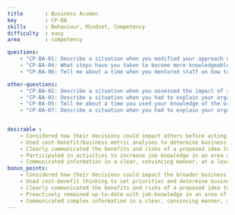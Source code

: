 ```yaml
---
title       : Business Acumen
key         : CP-BA
skills      : Behaviour, Mindset, Competency
difficulty  : easy
area        : competency

questions:
    - "CP-BA-01: Describe a situation when you modified your approach on an assignment due to a change in business conditions."
    - "CP-BA-04: What steps have you taken to become more knowledgeable and effective in your role?"
    - "CP-BA-06: Tell me about a time when you mentored staff on how to effectively communicate complex or sensitive ideas in a manner that is easily understood. How did you communicate this change to others?"

other-questions:     
    - "CP-BA-02: Describe a situation when you assessed the impact of your work from a cost-benefit or business-metric perspective."
    - "CP-BA-03: Describe a situation when you had to explain your organisation’s business strategy to a client, candidate, partner, or vendor."
    - "CP-BA-05: Tell me about a time you used your knowledge of the organisation to get an idea approved."
    - "CP-BA-07: Describe a situation when you had to explain your organisation’s business strategy to a client, candidate, partner, or vendor. What steps have you taken to become more knowledgeable and effective in your role?"

    
desirable :
    - Considered how their decisions could impact others before acting
    - Used cost-benefit/business metric analyses to determine business impact
    - Clearly communicated the benefits and risks of a proposed idea to others
    - Participated in activities to increase job knowledge in an area of expertise
    - Communicated information in a clear, convincing manner, at a level appropriate for the audience and occasion
bonus_points:
    - Considered how their decisions could impact the broader business, before acting, and whether they were compatible with organisational goals and objectives
    - Used cost-benefit thinking to set priorities and determine business impact
    - Clearly communicated the benefits and risks of a proposed idea to senior stakeholders and received support
    - Proactively remained up-to-date with job-knowledge in an area of expertise
    - Communicated complex information in a clear, convincing manner, at a level appropriate for the audience and occasion
---
```

